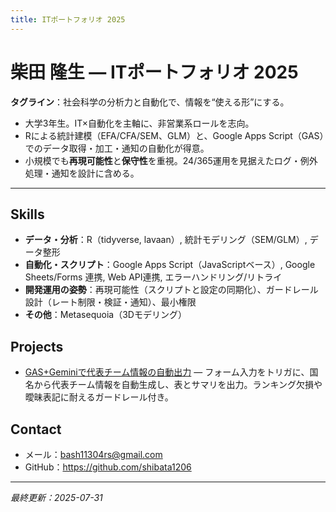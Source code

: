 ```yaml
---
title: ITポートフォリオ 2025
---
```


# 柴田 隆生 — ITポートフォリオ 2025

**タグライン**：社会科学の分析力と自動化で、情報を“使える形”にする。

- 大学3年生。IT×自動化を主軸に、非営業系ロールを志向。
- Rによる統計建模（EFA/CFA/SEM、GLM）と、Google Apps Script（GAS）でのデータ取得・加工・通知の自動化が得意。
- 小規模でも**再現可能性**と**保守性**を重視。24/365運用を見据えたログ・例外処理・通知を設計に含める。

---

## Skills
- **データ・分析**：R（tidyverse, lavaan）, 統計モデリング（SEM/GLM）, データ整形
- **自動化・スクリプト**：Google Apps Script（JavaScriptベース）, Google Sheets/Forms 連携, Web API連携, エラーハンドリング/リトライ
- **開発運用の姿勢**：再現可能性（スクリプトと設定の同期化）、ガードレール設計（レート制限・検証・通知）、最小権限
- **その他**：Metasequoia（3Dモデリング）

## Projects
- [GAS+Geminiで代表チーム情報の自動出力](/projects/gas-gemini-soccer.html) — フォーム入力をトリガに、国名から代表チーム情報を自動生成し、表とサマリを出力。ランキング欠損や曖昧表記に耐えるガードレール付き。

## Contact
- メール：[bash11304rs@gmail.com](mailto:bash11304rs@gmail.com)
- GitHub：https://github.com/shibata1206

---

*最終更新：2025-07-31*
